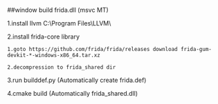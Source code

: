 ##window build frida.dll (msvc MT)1.install llvm C:\\Program Files\\LLVM\\2.install frida-core library    1.goto https://github.com/frida/frida/releases download frida-gum-devkit-*-windows-x86_64.tar.xz    2.decompression to frida_shared dir3.run builddef.py (Automatically create frida.def)4.cmake build (Automatically frida_shared.dll)
